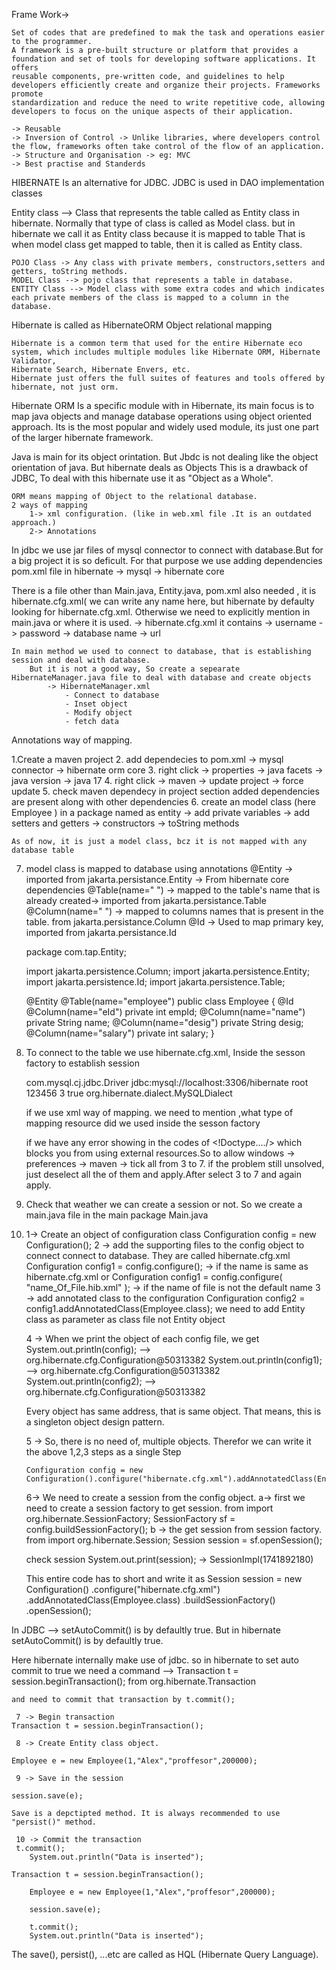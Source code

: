 Frame Work->

	Set of codes that are predefined to mak the task and operations easier to the programmer.
	A framework is a pre-built structure or platform that provides a foundation and set of tools for developing software applications. It offers
	reusable components, pre-written code, and guidelines to help developers efficiently create and organize their projects. Frameworks promote
	standardization and reduce the need to write repetitive code, allowing developers to focus on the unique aspects of their application.
	
	-> Reusable
	-> Inversion of Control -> Unlike libraries, where developers control the flow, frameworks often take control of the flow of an application. 
	-> Structure and Organisation -> eg: MVC
	-> Best practise and Standerds

HIBERNATE
	Is an alternative for JDBC.
	JDBC is used in DAO implementation classes

Entity class --> Class that represents the table called as Entity class in hibernate.
		Normally that type of class is called as Model class.
		but in hibernate we call it as Entity class because it is mapped to table
		That is when model class get mapped to table, then it is called as Entity class.

	POJO Class -> Any class with private members, constructors,setters and getters, toString methods.
	MODEL Class --> pojo class that represents a table in database.
	ENTITY Class --> Model class with some extra codes and which indicates each private members of the class is mapped to a column in the database.

Hibernate is called as HibernateORM
	Object relational mapping
	
	Hibernate is a common term that used for the entire Hibernate eco system, which includes multiple modules like Hibernate ORM, Hibernate Validator,
	Hibernate Search, Hibernate Envers, etc.
	Hibernate just offers the full suites of features and tools offered by hibernate, not just orm.

Hibernate ORM
	Is a specific module with in Hibernate, its main focus is to map java objects and manage database operations using object oriented approach.
	Its is the most popular and widely used module, its just one part of the larger hibernate framework.

Java is main for its object orintation. But Jbdc is not dealing like the object orientation of java. But hibernate deals as Objects
	This is a drawback of JDBC, To deal with this hibernate use it as "Object as a Whole".

	ORM means mapping of Object to the relational database.
	2 ways of mapping
		1-> xml configuration. (like in web.xml file .It is an outdated approach.)
		2-> Annotations

In jdbc we use jar files of mysql connector to connect with database.But for a big project it is so deficult. For that purpose we use adding dependencies
pom.xml file in hibernate
	-> mysql 
	-> hibernate core

There is a file other than Main.java, 
			   Entity.java,
			   pom.xml
	also needed , it is hibernate.cfg.xml( we can write any name here, but hibernate by defaulty looking for hibernate.cfg.xml. Otherwise we need to explicitly 
	mention in main.java or where it is used.
			-> hibernate.cfg.xml
				it contains 
					-> username
					-> password
					-> database name
					-> url

	In main method we used to connect to database, that is establishing session and deal with database.
		But it is not a good way, So create a sepearate HibernateManager.java file to deal with database and create objects
			-> HibernateManager.xml
				- Connect to database
				- Inset object
				- Modify object
				- fetch data


Annotations way of mapping.

1.Create a maven project
2. add dependecies to pom.xml
	-> mysql connector
	-> hibernate orm core
3. right click -> properties -> java facets -> java version -> java 17
4. right click -> maven -> update project -> force update
5. check maven dependecy in project section
	added dependencies are present along with other dependencies
6. create an model class (here Employee ) in a package named as entity
	-> add private variables
	-> add setters and getters
	-> constructors
	-> toString methods
	
	As of now, it is just a model class, bcz it is not mapped with any database table
7. model class is mapped to database using annotations
	@Entity  -> imported from jakarta.persistance.Entity  -> From hibernate core dependencies
	@Table(name=" ")  -> mapped to the table's name  that is already created-> imported from jakarta.persistance.Table
	@Column(name=" ") -> mapped to columns names that is present in the table. from jakarta.persistance.Column
	@Id  -> Used to map primary key, imported from jakarta.persistance.Id


	package com.tap.Entity;

	import jakarta.persistence.Column;
	import jakarta.persistence.Entity;
	import jakarta.persistence.Id;
	import jakarta.persistence.Table;

	@Entity
	@Table(name="employee")
	public class Employee {
		@Id
		@Column(name="eId")
		private int empId;
		@Column(name="name")
		private String name;
		@Column(name="desig")
		private String desig;
		@Column(name="salary")
		private int salary;
	}


8. To connect to the table we use hibernate.cfg.xml, Inside the sesson factory to establish session
    <?xml version="1.0" encoding="UTF-8"?>
    <!DOCTYPE hibernate-configuration PUBLIC
        "-//Hibernate/Hibernate Configuration DTD 3.0//EN"
        "http://hibernate.org/dtd/hibernate-configuration-3.0.dtd">
    <hibernate-configuration>
    <session-factory>
        <property name="hibernate.connection.driver_class">com.mysql.cj.jdbc.Driver</property>
        <property name="hibernate.connection.url">jdbc:mysql://localhost:3306/hibernate</property>
        <property name="hibernate.connection.username">root</property>
        <property name="hibernate.connection.password">123456</property>
        <property name="hibernate.connection.pool_size">3</property>
        <property name="hibernate.show_sql">true</property>
        <property name="hibernate.dialect">org.hibernate.dialect.MySQLDialect</property>
    </session-factory>
    </hibernate-configuration>

	if we use xml way of mapping. we need to mention ,what type of mapping resource did we used inside the sesson factory
	<mapping resource="name_Of_File.hib.xml" />

	if we have any error showing in the codes of <!Doctype..../> which blocks you from using external resources.So to allow
	windows -> preferences -> maven -> tick all from 3 to 7.
	if the problem still unsolved, just deselect all the of them and apply.After select 3 to 7 and again apply.

9. Check that weather we can create a session or not. So we create a main.java file in the main package
	Main.java
10. 1-> Create an object of configuration class
	Configuration config = new Configuration();
    2 -> add the supporting files to the config object to connect connect to database. They are called hibernate.cfg.xml
	Configuration config1 = config.configure(); -> if the name is same as hibernate.cfg.xml
	or
	Configuration config1 = config.configure( "name_Of_File.hib.xml" );  -> if the name of file is not the default name
    3 -> add annotated class to the configuration
	Configuration config2 = config1.addAnnotatedClass(Employee.class);
	we need to add Entity class as parameter as class file not Entity object

    4 -> When we print the object of each config file, we get
	 System.out.println(config); --> org.hibernate.cfg.Configuration@50313382
	 System.out.println(config1);  --> org.hibernate.cfg.Configuration@50313382
	 System.out.println(config2);  --> org.hibernate.cfg.Configuration@50313382

	Every object has same address, that is same object.
	That means, this is a singleton object design pattern.

	5 -> So, there is no need of, multiple objects. Therefor we can write it the above 1,2,3 steps as a single Step

		Configuration config = new Configuration().configure("hibernate.cfg.xml").addAnnotatedClass(Entity_class_name.class);

    6-> We need to create a session from the config object.
	a-> first we need to create a session factory to get session. from import org.hibernate.SessionFactory;
		SessionFactory sf = config.buildSessionFactory();
	b -> the get session from session factory.  from import org.hibernate.Session;
		Session session = sf.openSession();

	check session 
	System.out.print(session); -> SessionImpl(1741892180<open>)

    This entire code has to short and write it as
	Session session = new Configuration()
			  .configure("hibernate.cfg.xml")
			  .addAnnotatedClass(Employee.class)
			  .buildSessionFactory()
			  .openSession();

In JDBC --> setAutoCommit() is by defaultly true.
	But in hibernate setAutoCommit() is by defaultly true.
	
Here hibernate internally make use of jdbc.
	so in hibernate to set auto commit to true we need a command --> 
	Transaction t = session.beginTransaction();   from org.hibernate.Transaction

	and need to commit that transaction by t.commit();

     7 -> Begin transaction
	Transaction t = session.beginTransaction();

     8 -> Create Entity class object.
		
	Employee e = new Employee(1,"Alex","proffesor",200000);
		
     9 -> Save in the session

	session.save(e);
	
	Save is a depctipted method. It is always recommended to use "persist()" method.

     10 -> Commit the transaction
	 t.commit();
		System.out.println("Data is inserted");

	Transaction t = session.beginTransaction();
		
		Employee e = new Employee(1,"Alex","proffesor",200000);
		
		session.save(e);
		
		t.commit();
		System.out.println("Data is inserted");


The save(), persist(), ...etc are called as HQL (Hibernate Query Language).
	
